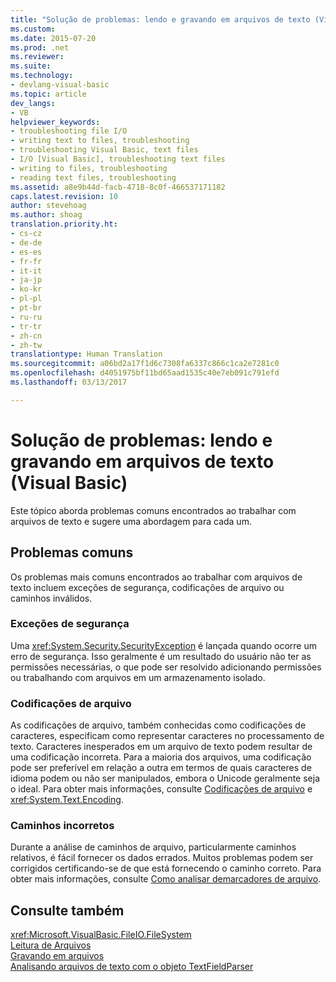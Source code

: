 ```yaml
---
title: "Solução de problemas: lendo e gravando em arquivos de texto (Visual Basic) | Microsoft Docs"
ms.custom: 
ms.date: 2015-07-20
ms.prod: .net
ms.reviewer: 
ms.suite: 
ms.technology:
- devlang-visual-basic
ms.topic: article
dev_langs:
- VB
helpviewer_keywords:
- troubleshooting file I/O
- writing text to files, troubleshooting
- troubleshooting Visual Basic, text files
- I/O [Visual Basic], troubleshooting text files
- writing to files, troubleshooting
- reading text files, troubleshooting
ms.assetid: a8e9b44d-facb-4718-8c0f-466537171182
caps.latest.revision: 10
author: stevehoag
ms.author: shoag
translation.priority.ht:
- cs-cz
- de-de
- es-es
- fr-fr
- it-it
- ja-jp
- ko-kr
- pl-pl
- pt-br
- ru-ru
- tr-tr
- zh-cn
- zh-tw
translationtype: Human Translation
ms.sourcegitcommit: a06bd2a17f1d6c7308fa6337c866c1ca2e7281c0
ms.openlocfilehash: d4051975bf11bd65aad1535c40e7eb091c791efd
ms.lasthandoff: 03/13/2017

---
```

# <a name="troubleshooting-reading-from-and-writing-to-text-files-visual-basic"></a>Solução de problemas: lendo e gravando em arquivos de texto (Visual Basic)
Este tópico aborda problemas comuns encontrados ao trabalhar com arquivos de texto e sugere uma abordagem para cada um.  
  
## <a name="common-problems"></a>Problemas comuns  
 Os problemas mais comuns encontrados ao trabalhar com arquivos de texto incluem exceções de segurança, codificações de arquivo ou caminhos inválidos.  
  
### <a name="security-exceptions"></a>Exceções de segurança  
 Uma <xref:System.Security.SecurityException> é lançada quando ocorre um erro de segurança. Isso geralmente é um resultado do usuário não ter as permissões necessárias, o que pode ser resolvido adicionando permissões ou trabalhando com arquivos em um armazenamento isolado.  
  
### <a name="file-encodings"></a>Codificações de arquivo  
 As codificações de arquivo, também conhecidas como codificações de caracteres, especificam como representar caracteres no processamento de texto. Caracteres inesperados em um arquivo de texto podem resultar de uma codificação incorreta. Para a maioria dos arquivos, uma codificação pode ser preferível em relação a outra em termos de quais caracteres de idioma podem ou não ser manipulados, embora o Unicode geralmente seja o ideal. Para obter mais informações, consulte [Codificações de arquivo](../../../../visual-basic/developing-apps/programming/drives-directories-files/file-encodings.md) e <xref:System.Text.Encoding>.  
  
### <a name="incorrect-paths"></a>Caminhos incorretos  
 Durante a análise de caminhos de arquivo, particularmente caminhos relativos, é fácil fornecer os dados errados. Muitos problemas podem ser corrigidos certificando-se de que está fornecendo o caminho correto. Para obter mais informações, consulte [Como analisar demarcadores de arquivo](../../../../visual-basic/developing-apps/programming/drives-directories-files/how-to-parse-file-paths.md).  
  
## <a name="see-also"></a>Consulte também  
 <xref:Microsoft.VisualBasic.FileIO.FileSystem>   
 [Leitura de Arquivos](../../../../visual-basic/developing-apps/programming/drives-directories-files/reading-from-files.md)   
 [Gravando em arquivos](../../../../visual-basic/developing-apps/programming/drives-directories-files/writing-to-files.md)   
 [Analisando arquivos de texto com o objeto TextFieldParser](../../../../visual-basic/developing-apps/programming/drives-directories-files/parsing-text-files-with-the-textfieldparser-object.md)
